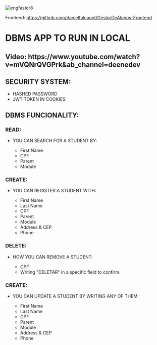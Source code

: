 ![engfaster8](https://github.com/danielfalcaovt/GestorDeAlunos-Backend/assets/146419346/0b072a0b-c84f-4393-aa36-8591b69b8658)

Frontend: https://github.com/danielfalcaovt/GestorDeAlunos-Frontend

<h1>DBMS APP TO RUN IN LOCAL</h1>
<h2>Video:
  https://www.youtube.com/watch?v=mVQNrQVGPrk&ab_channel=deenedev</h2>
  <h2>SECURITY SYSTEM:</h2>
<ul>
  <li>HASHED PASSWORD</li>
  <li>JWT TOKEN IN COOKIES</li>
</ul>

<h2>DBMS FUNCIONALITY:</h2>
<h3>READ:</h3>
<ul>
  <li>YOU CAN SEARCH FOR A STUDENT BY:</li>
  <ul>
    <li>First Name</li>
    <li>CPF</li>
    <li>Parent</li>
    <li>Module</li>
  </ul>
</ul>
<h3>CREATE:</h3>
<ul>
  <li>YOU CAN REGISTER A STUDENT WITH:</li>
  <ul>
    <li>First Name</li>
    <li>Last Name</li>
    <li>CPF</li>
    <li>Parent</li>
    <li>Module</li>
    <li>Address & CEP</li>
    <li>Phone</li>
  </ul>
</ul>
<h3>DELETE:</h3>
<ul>
  <li>HOW YOU CAN REMOVE A STUDENT:</li>
  <ul>
    <li>CPF</li>
    <li>Writing "DELETAR" in a specific field to confirm.</li>
  </ul>
</ul>
<h3>CREATE:</h3>
<ul>
  <li>YOU CAN UPDATE A STUDENT BY WRITING ANY OF THEM:</li>
  <ul>
    <li>First Name</li>
    <li>Last Name</li>
    <li>CPF</li>
    <li>Parent</li>
    <li>Module</li>
    <li>Address & CEP</li>
    <li>Phone</li>
  </ul>
</ul>

